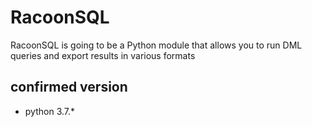 # RacoonSQL

RacoonSQL is going to be a Python module that allows you to run DML queries and export results in various formats

## confirmed version
- python 3.7.*